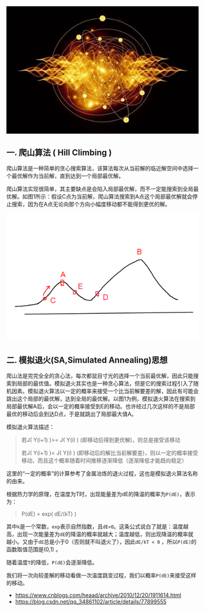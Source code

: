 <div align="center">
    <img src="../pic/paper/模拟退火算法1.jpg" >
</div>

## 一. 爬山算法 ( Hill Climbing )

爬山算法是一种简单的贪心搜索算法，该算法每次从当前解的临近解空间中选择一个最优解作为当前解，直到达到一个局部最优解。

爬山算法实现很简单，其主要缺点是会陷入局部最优解，而不一定能搜索到全局最优解。如图1所示：假设C点为当前解，爬山算法搜索到A点这个局部最优解就会停止搜索，因为在A点无论向那个方向小幅度移动都不能得到更优的解。

<div align="center">
    <img src="../pic/paper/模拟退火算法2.png" >
</div>

## 二. 模拟退火(SA,Simulated Annealing)思想

爬山法是完完全全的贪心法，每次都鼠目寸光的选择一个当前最优解，因此只能搜索到局部的最优值。模拟退火其实也是一种贪心算法，但是它的搜索过程引入了随机因素。模拟退火算法以一定的概率来接受一个比当前解要差的解，因此有可能会跳出这个局部的最优解，达到全局的最优解。以图1为例，模拟退火算法在搜索到局部最优解A后，会以一定的概率接受到E的移动。也许经过几次这样的不是局部最优的移动后会到达D点，于是就跳出了局部最大值A。

模拟退火算法描述：

> 若J( Y(i+1) )>= J( Y(i) )  (即移动后得到更优解)，则总是接受该移动
> 
> 若J( Y(i+1) )< J( Y(i) )  (即移动后的解比当前解要差)，则以一定的概率接受移动，而且这个概率随着时间推移逐渐降低（逐渐降低才能趋向稳定）

这里的“一定的概率”的计算参考了金属冶炼的退火过程，这也是模拟退火算法名称的由来。

根据热力学的原理，在温度为T时，出现能量差为dE的降温的概率为`P(dE)`，表示为：

> P(dE) = exp( dE/(kT) )

其中`k`是一个常数，`exp`表示自然指数，且`dE<0`。这条公式说白了就是：温度越高，出现一次能量差为`dE`的降温的概率就越大；温度越低，则出现降温的概率就越小。又由于`dE`总是小于0（否则就不叫退火了），因此`dE/kT < 0` ，所以`P(dE)`的函数取值范围是(0,1) 。

随着温度`T`的降低，`P(dE)`会逐渐降低。

我们将一次向较差解的移动看做一次温度跳变过程，我们以概率`P(dE)`来接受这样的移动。


- https://www.cnblogs.com/heaad/archive/2010/12/20/1911614.html
- https://blog.csdn.net/qq_34861102/article/details/77899555